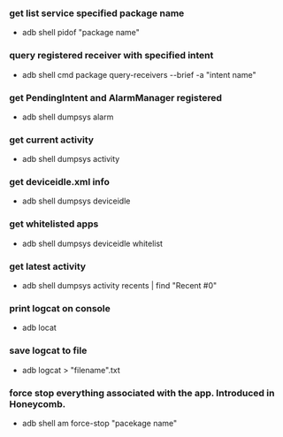 ### get list service specified package name

- adb shell pidof "package name"

### query registered receiver with specified intent

- adb shell cmd package query-receivers --brief -a "intent name"

### get PendingIntent and AlarmManager registered

- adb shell dumpsys alarm 

### get current activity

- adb shell dumpsys activity

### get deviceidle.xml info

- adb shell dumpsys deviceidle

### get whitelisted apps

- adb shell dumpsys deviceidle whitelist

### get latest activity

- adb shell dumpsys activity recents | find "Recent #0"

### print logcat on console

- adb locat

### save logcat to file

- adb logcat > "filename".txt

### force stop everything associated with the app. Introduced in Honeycomb.

- adb shell am force-stop "pacekage name"